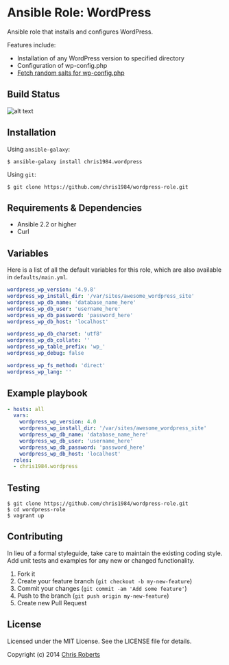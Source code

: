 # Ansible Role: WordPress
  Ansible role that installs and configures WordPress.

Features include:
-   Installation of any WordPress version to specified directory
-   Configuration of wp-config.php
-   [Fetch random salts for wp-config.php](https://api.wordpress.org/secret-key/1.1/salt/)

## Build Status
![alt text](https://travis-ci.org/chris1984/wordpress-role.svg?branch=master "Build Status")

## Installation

Using `ansible-galaxy`:
```shell
$ ansible-galaxy install chris1984.wordpress
```

Using `git`:
```shell
$ git clone https://github.com/chris1984/wordpress-role.git
```

## Requirements & Dependencies
-   Ansible 2.2 or higher
-   Curl

## Variables
Here is a list of all the default variables for this role, which are also available in `defaults/main.yml`.

```yaml
wordpress_wp_version: '4.9.8'
wordpress_wp_install_dir: '/var/sites/awesome_wordpress_site'
wordpress_wp_db_name: 'database_name_here'
wordpress_wp_db_user: 'username_here'
wordpress_wp_db_password: 'password_here'
wordpress_wp_db_host: 'localhost'

wordpress_wp_db_charset: 'utf8'
wordpress_wp_db_collate: ''
wordpress_wp_table_prefix: 'wp_'
wordpress_wp_debug: false

wordpress_wp_fs_method: 'direct'
wordpress_wp_lang: ''
```

## Example playbook
```yaml
- hosts: all
  vars:
    wordpress_wp_version: 4.0
    wordpress_wp_install_dir: '/var/sites/awesome_wordpress_site'
    wordpress_wp_db_name: 'database_name_here'
    wordpress_wp_db_user: 'username_here'
    wordpress_wp_db_password: 'password_here'
    wordpress_wp_db_host: 'localhost'
  roles:
  - chris1984.wordpress
```

## Testing
```shell
$ git clone https://github.com/chris1984/wordpress-role.git
$ cd wordpress-role
$ vagrant up
```

## Contributing
In lieu of a formal styleguide, take care to maintain the existing coding style. Add unit tests and examples for any new or changed functionality.

1.  Fork it
2.  Create your feature branch (`git checkout -b my-new-feature`)
3.  Commit your changes (`git commit -am 'Add some feature'`)
4.  Push to the branch (`git push origin my-new-feature`)
5.  Create new Pull Request

## License

Licensed under the MIT License. See the LICENSE file for details.

Copyright (c) 2014 [Chris Roberts](http://croberts.us/)
